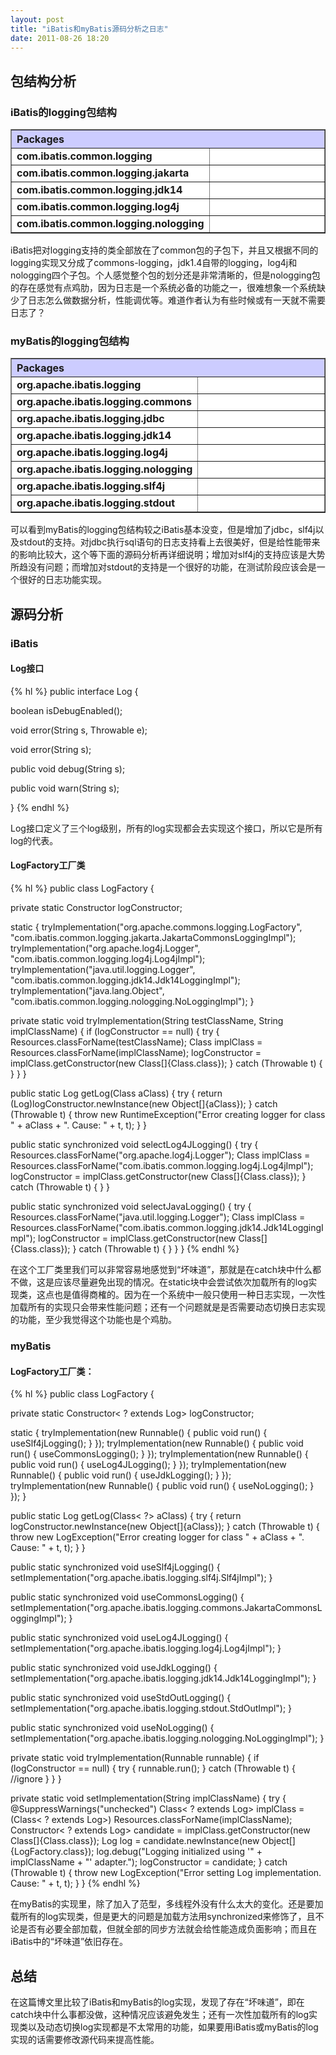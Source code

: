 ```yaml
---
layout: post
title: "iBatis和myBatis源码分析之日志"
date: 2011-08-26 18:20
---
```

## 包结构分析

### iBatis的logging包结构

<table border="1" width="100%" cellpadding="3" cellspacing="0" summary=""><tbody><tr>
<th align="left" colspan="2" style="background-color:#CCCCFF">
<b>Packages</b></th></tr>
<tr bgcolor="white">
<td width="20%"><b>com.ibatis.common.logging</b></td>
<td>&nbsp;</td>
</tr>
<tr bgcolor="white">
<td width="20%"><b>com.ibatis.common.logging.jakarta</b></td>
<td>&nbsp;</td>
</tr>
<tr bgcolor="white">
<td width="20%"><b>com.ibatis.common.logging.jdk14</b></td>
<td>&nbsp;</td>
</tr>
<tr bgcolor="white">
<td width="20%"><b>com.ibatis.common.logging.log4j</b></td>
<td>&nbsp;</td>
</tr>
<tr bgcolor="white">
<td width="20%"><b>com.ibatis.common.logging.nologging</b></td>
<td>&nbsp;</td>
</tr>
</tbody></table>


iBatis把对logging支持的类全部放在了common包的子包下，并且又根据不同的logging实现又分成了commons-logging，jdk1.4自带的logging，log4j和nologging四个子包。个人感觉整个包的划分还是非常清晰的，但是nologging包的存在感觉有点鸡肋，因为日志是一个系统必备的功能之一，很难想象一个系统缺少了日志怎么做数据分析，性能调优等。难道作者认为有些时候或有一天就不需要日志了？

### myBatis的logging包结构

<table border="1" width="100%" cellpadding="3" cellspacing="0" summary=""><tbody><tr>
<th align="left" colspan="2" style="background-color:#CCCCFF">
<b>Packages</b></th></tr>
<tr bgcolor="white">
<td width="20%"><b>org.apache.ibatis.logging</b></td>
<td>&nbsp;</td>
</tr>
<tr bgcolor="white">
<td width="20%"><b>org.apache.ibatis.logging.commons</b></td>
<td>&nbsp;</td>
</tr>
<tr bgcolor="white">
<td width="20%"><b>org.apache.ibatis.logging.jdbc</b></td>
<td>&nbsp;</td>
</tr>
<tr bgcolor="white">
<td width="20%"><b>org.apache.ibatis.logging.jdk14</b></td>
<td>&nbsp;</td>
</tr>
<tr bgcolor="white">
<td width="20%"><b>org.apache.ibatis.logging.log4j</b></td>
<td>&nbsp;</td>
</tr>
<tr bgcolor="white">
<td width="20%"><b>org.apache.ibatis.logging.nologging</b></td>
<td>&nbsp;</td>
</tr>
<tr bgcolor="white">
<td width="20%"><b>org.apache.ibatis.logging.slf4j</b></td>
<td>&nbsp;</td>
</tr>
<tr bgcolor="white">
<td width="20%"><b>org.apache.ibatis.logging.stdout</b></td>
<td>&nbsp;</td>
</tr>
</tbody></table>


可以看到myBatis的logging包结构较之iBatis基本没变，但是增加了jdbc，slf4j以及stdout的支持。对jdbc执行sql语句的日志支持看上去很美好，但是给性能带来的影响比较大，这个等下面的源码分析再详细说明；增加对slf4j的支持应该是大势所趋没有问题；而增加对stdout的支持是一个很好的功能，在测试阶段应该会是一个很好的日志功能实现。

## 源码分析

### iBatis

#### Log接口

{% hl %}
public interface Log {

  boolean isDebugEnabled();

  void error(String s, Throwable e);

  void error(String s);
  
  public void debug(String s);

  public void warn(String s);

}
{% endhl %}

Log接口定义了三个log级别，所有的log实现都会去实现这个接口，所以它是所有log的代表。

#### LogFactory工厂类

{% hl %}
public class LogFactory {

  private static Constructor logConstructor;

  static {
    tryImplementation("org.apache.commons.logging.LogFactory", "com.ibatis.common.logging.jakarta.JakartaCommonsLoggingImpl");
    tryImplementation("org.apache.log4j.Logger", "com.ibatis.common.logging.log4j.Log4jImpl");
    tryImplementation("java.util.logging.Logger", "com.ibatis.common.logging.jdk14.Jdk14LoggingImpl");
    tryImplementation("java.lang.Object", "com.ibatis.common.logging.nologging.NoLoggingImpl");
  }

  private static void tryImplementation(String testClassName, String implClassName) {
    if (logConstructor == null) {
      try {
        Resources.classForName(testClassName);
        Class implClass = Resources.classForName(implClassName);
        logConstructor = implClass.getConstructor(new Class[]{Class.class});
      } catch (Throwable t) {
      }
    }
  }

  public static Log getLog(Class aClass) {
    try {
      return (Log)logConstructor.newInstance(new Object[]{aClass});
    } catch (Throwable t) {
      throw new RuntimeException("Error creating logger for class " + aClass + ".  Cause: " + t, t);
    }
  }

  public static synchronized void selectLog4JLogging() {
    try {
      Resources.classForName("org.apache.log4j.Logger");
      Class implClass = Resources.classForName("com.ibatis.common.logging.log4j.Log4jImpl");
      logConstructor = implClass.getConstructor(new Class[]{Class.class});
    } catch (Throwable t) {
    }
  }
  
  public static synchronized void selectJavaLogging() {
    try {
      Resources.classForName("java.util.logging.Logger");
      Class implClass = Resources.classForName("com.ibatis.common.logging.jdk14.Jdk14LoggingImpl");
      logConstructor = implClass.getConstructor(new Class[]{Class.class});
    } catch (Throwable t) {
    }
  }
}
{% endhl %}

在这个工厂类里我们可以非常容易地感觉到“坏味道”，那就是在catch块中什么都不做，这是应该尽量避免出现的情况。在static块中会尝试依次加载所有的log实现类，这点也是值得商榷的。因为在一个系统中一般只使用一种日志实现，一次性加载所有的实现只会带来性能问题；还有一个问题就是是否需要动态切换日志实现的功能，至少我觉得这个功能也是个鸡肋。

### myBatis

#### LogFactory工厂类：

{% hl %}
public class LogFactory {

  private static Constructor< ? extends Log> logConstructor;

  static {
    tryImplementation(new Runnable() {
      public void run() {
        useSlf4jLogging();
      }
    });
    tryImplementation(new Runnable() {
      public void run() {
        useCommonsLogging();
      }
    });
    tryImplementation(new Runnable() {
      public void run() {
        useLog4JLogging();
      }
    });
    tryImplementation(new Runnable() {
      public void run() {
        useJdkLogging();
      }
    });
    tryImplementation(new Runnable() {
      public void run() {
        useNoLogging();
      }
    });
  }

  public static Log getLog(Class< ?> aClass) {
    try {
      return logConstructor.newInstance(new Object[]{aClass});
    } catch (Throwable t) {
      throw new LogException("Error creating logger for class " + aClass + ".  Cause: " + t, t);
    }
  }

  public static synchronized void useSlf4jLogging() {
    setImplementation("org.apache.ibatis.logging.slf4j.Slf4jImpl");
  }

  public static synchronized void useCommonsLogging() {
    setImplementation("org.apache.ibatis.logging.commons.JakartaCommonsLoggingImpl");
  }

  public static synchronized void useLog4JLogging() {
    setImplementation("org.apache.ibatis.logging.log4j.Log4jImpl");
  }

  public static synchronized void useJdkLogging() {
    setImplementation("org.apache.ibatis.logging.jdk14.Jdk14LoggingImpl");
  }

  public static synchronized void useStdOutLogging() {
    setImplementation("org.apache.ibatis.logging.stdout.StdOutImpl");
  }

  public static synchronized void useNoLogging() {
    setImplementation("org.apache.ibatis.logging.nologging.NoLoggingImpl");
  }

  private static void tryImplementation(Runnable runnable) {
    if (logConstructor == null) {
      try {
        runnable.run();
      } catch (Throwable t) {
        //ignore
      }
    }
  }

  private static void setImplementation(String implClassName) {
    try {
      @SuppressWarnings("unchecked")
      Class< ? extends Log> implClass = (Class< ? extends Log>) Resources.classForName(implClassName);
      Constructor< ? extends Log> candidate = implClass.getConstructor(new Class[]{Class.class});
      Log log = candidate.newInstance(new Object[]{LogFactory.class});
      log.debug("Logging initialized using '" + implClassName + "' adapter.");
      logConstructor = candidate;
    } catch (Throwable t) {
      throw new LogException("Error setting Log implementation.  Cause: " + t, t);
    }
  }
{% endhl %}

在myBatis的实现里，除了加入了范型，多线程外没有什么太大的变化。还是要加载所有的log实现类，但是更大的问题是加载方法用synchronized来修饰了，且不论是否有必要全部加载，但就全部的同步方法就会给性能造成负面影响；而且在iBatis中的“坏味道”依旧存在。

## 总结

在这篇博文里比较了iBatis和myBatis的log实现，发现了存在“坏味道”，即在catch块中什么事都没做，这种情况应该避免发生；还有一次性加载所有的log实现类以及动态切换log实现都是不太常用的功能，如果要用iBatis或myBatis的log实现的话需要修改源代码来提高性能。

